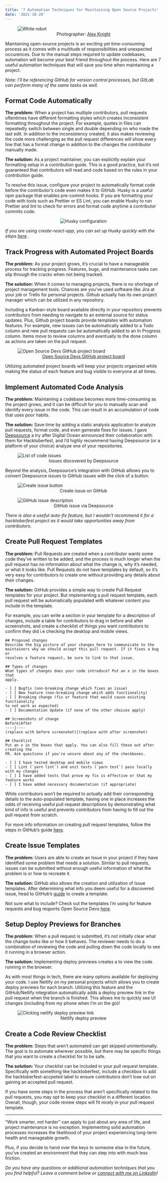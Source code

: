 ```yaml
---
title: '7 Automation Techniques for Maintaining Open Source Projects'
date: '2021-10-20'
---
```


<figure>
  <img src="./robot.jpg" alt="White robot"/>
  <figcaption style="text-align: center">Photographer: <a href="https://unsplash.com/@agk42" target="_blank" rel="noopener noreferrer">Alex Knight</a></figcaption>
</figure>

Maintaining open-source projects is an exciting yet time-consuming process as it comes with a multitude of responsibilities and unexpected occurences. Due to the manual steps required to update codebases, automation will become your best friend throughout the process. Here are 7 useful automation techniques that will save you time when maintaining a project.

<em>Note: I’ll be referencing GitHub for version control processes, but GitLab can perform many of the same tasks as well.</em>

## Format Code Automatically

<strong>The problem:</strong> When a project has multiple contributors, pull requests oftentimes have different formatting styles which creates inconsistent formatting throughout the project. For example, quotes in files can repeatedly switch between single and double depending on who made the last edit. In addition to the inconsistency created, it also makes reviewing the code more challenging as the pull request differences will show every line that has a format change in addition to the changes the contributor manually made.

<strong>The solution:</strong>
As a project maintainer, you can explicitly explain your formatting setup in a contribution guide. This is a good practice, but it’s not guaranteed that contributors will read and code based on the rules in your contribution guide.

To resolve this issue, configure your project to automatically format code before the contributor’s code even makes it to GitHub. Husky is a useful npm package that enables pre-commit hooks. If you are formatting your code with tools such as Prettier or ES Lint, you can enable Husky to run Prettier and lint to check for errors and format code anytime a contributor commits code.

<figure style="text-align: center">
  <img src="husky.png" alt="Husky configuration"/>
</figure>

<em>If you are using create-react-app, you can set up Husky quickly with the steps <a href="https://create-react-app.dev/docs/setting-up-your-editor/#formatting-code-automatically" target="_blank" rel="noopener noreferrer">here</a> .</em>

## Track Progress with Automated Project Boards

<strong>The problem:</strong> As your project grows, it’s crucial to have a manageable process for tracking progress. Features, bugs, and maintenance tasks can slip through the cracks when not being tracked.

<strong>The solution:</strong>
When it comes to managing projects, there is no shortage of project management tools. Chances are you’ve used software like Jira at your job or Trello for personal projects. Github actually has its own project manager which can be utilized in any repository.

Including a Kanban-style board available directly in your repository prevents contributors from needing to navigate to an external source for status updates. Plus, Github project boards provide templates with automation features. For example, new issues can be automatically added to a Todo column and new pull requests can be automatically added to an In Progress column. Items move to review columns and eventually to the done column as actions are taken on the pull request.

<figure>
  <img src="./board.png" alt="Open Source Devs GitHub project board"/>
  <figcaption style="text-align: center"><a href="https://github.com/MightyJoeW/OpenSourceDevs/projects/1" target="_blank" rel="noopener noreferrer">Open Source Devs GitHub project board
</a></figcaption>
</figure>

Utilizing automated project boards will keep your projects organized while making the status of each feature and bug visible to everyone at all times.

## Implement Automated Code Analysis

<strong>The problem:</strong>
Maintaining a codebase becomes more time-consuming as the project grows, and it can be difficult for you to manually scan and identify every issue in the code. This can result in an accumulation of code that uses poor habits.

<strong>The solution:</strong>
Save time by adding a static analysis application to analyze pull requests, format code, and even generate fixes for issues. I gave <a href="https://deepsource.io/" target="_blank" rel="noopener noreferrer">Deepsource</a> a try after Digital Ocean announced their collaboration with them for Hacktoberfest, and I’d highly recommend having Deepsource (or a platform of your choice) analyze one of your repositories.

<figure>
  <img src="./ds-issues.png" alt="List of code issues"/>
  <figcaption style="text-align: center">Issues discovered by Deepsource</figcaption>
</figure>

Beyond the analysis, Deepsource’s integration with GitHub alllows you to convert Deepsource issues to GitHub issues with the click of a button.

<figure>
  <img src="./ds-issue.png" alt="Create issue button"/>
  <figcaption style="text-align: center">Create issue on GitHub</figcaption>
</figure>

<figure>
  <img src="./ds-gh-issue.png" alt="GitHub issue description"/>
  <figcaption style="text-align: center">GitHub issue via Deepsource</figcaption>
</figure>

<em>There is also a useful auto-fix feature, but I wouldn’t recommend it for a hacktoberfest project as it would take opportunities away from contributors.</em>

## Create Pull Request Templates

<strong>The problem:</strong>
Pull Requests are created when a contributor wants some code they’ve written to be added, and the process is much longer when the pull request has no information about what the change is, why it’s needed, or what it looks like. Pull Requests do not have templates by default, so it’s very easy for contributors to create one without providing any details about their changes.

<strong>The solution:</strong>
GitHub provides a simple way to create Pull Request templates for your project. But implementing a pull request template, each pull request will be automatically populated with whatever content you include in the template.

For example, you can write a section in your template for a description of changes, include a table for contributors to drag in before and after screenshots, and create a checklist of things you want contributors to confirm they did i.e checking the desktop and mobile views.

```
## Proposed changes
Describe the big picture of your changes here to communicate to the
maintainers why we should accept this pull request. If it fixes a bug or
resolves a feature request, be sure to link to that issue.

## Types of changes
What types of changes does your code introduce? Put an x in the boxes that
apply.

- [ ] Bugfix (non-breaking change which fixes an issue)
- [ ] New feature (non-breaking change which adds functionality)
- [ ] Breaking change (fix or feature that would cause existing functionality
to not work as expected)
- [ ] Documentation Update (if none of the other choices apply)

## Screenshots of change
Before|After
----|----
(replace with before screenshot)|(replace with after screenshot)

## Checklist
Put an x in the boxes that apply. You can also fill these out after creating the
PR. Ask questions if you're unsure about any of the checkboxes.

- [ ] I have tested desktop and mobile views
- [ ] Lint (`yarn lint`) and unit tests (`yarn test`) pass locally with my changes
- [ ] I have added tests that prove my fix is effective or that my feature works
- [ ] I have added necessary documentation (if appropriate)

```

While contributors won’t be required to actually add their corresponding details to the auto-populated template, having one in place increases the odds of receiving useful pull request descriptions by demonstrating what kind of info is useful and prevents contributors from having to fill out the pull request from scratch.

For more info information on creating pull request templates, follow the steps in GitHub’s guide <a href="https://docs.github.com/en/communities/using-templates-to-encourage-useful-issues-and-pull-requests/creating-a-pull-request-template-for-your-repository" target="_blank" rel="noopener noreferrer">here</a>.

## Create Issue Templates

<strong>The problem:</strong> Users are able to create an Issue in your project if they have identified some problem that needs a solution. Similar to pull requests, issues can be submitted without enough useful information of what the problem is or how to recreate it.

<strong>The solution:</strong>
GitHub also allows the creation and utilization of Issue templates. After determining what info you deem useful for a discovered issue, head to GitHub’s <a href="https://docs.github.com/en/communities/using-templates-to-encourage-useful-issues-and-pull-requests/configuring-issue-templates-for-your-repository" target="_blank" rel="noopener noreferrer">guide</a> to create a template.

Not sure what to include? Check out the templates I’m using for feature requests and bug reqports Open Source Devs <a href="https://github.com/MightyJoeW/OpenSourceDevs/tree/main/.github/ISSUE_TEMPLATE" target="_blank" rel="noopener noreferrer">here</a>.

## Setup Deploy Previews for Branches

<strong>The problem:</strong>
When a pull request is submitted, it’s not initially clear what the change looks like or how it behaves. The reviewer needs to do a combination of reviewing the code and pulling down the code locally to see it running in a browser action.

<strong>The solution:</strong>
Implementing deploy previews creates a to view the code running in the browser.

As with most things in tech, there are many options available for deploying your code. I use Netlify on my personal projects which allows you to create deploy previews for each branch. Utilizing this feature and the GitHub/Netlify integration automatically adds a deploy preview link in the pull request when the branch is finished. This allows me to quickly see UI changes (including from my phone when I’m on the go)!

<figure>
  <img src="./deploy-preview.gif" alt="Clicking netlify deploy preview link"/>
  <figcaption style="text-align: center">Netlify deploy preview</figcaption>
</figure>

## Create a Code Review Checklist

<strong>The problem:</strong> Steps that aren’t automated can get skipped unintentionally. The goal is to automate wherever possible, but there may be specific things that you want to create a checklist for to be safe.

<strong>The solution:</strong>
Your checklist can be included in your pull request template. Specifically with something like hacktoberfest, include a checkbox to add the hacktoberfest-accpeted label to ensure contributors don’t lose out on gaining an accepted pull request.

If you have some steps in the process that aren’t specifically related to the pull requests, you may opt to keep your checklist in a different location. Overall, though, your code review steps will fit nicely in your pull request template.

---

“Work smarter, not harder” can apply to just about any area of life, and project maintenance is no exception. Implementing solid automation processes increases the likelihood of your project experiencing long-term health and manageable growth.

Plus, if you decide to hand over the keys to someone else in the future, you’ve created an environment that they can step into with much less friction.

<em>Do you have any questions or additional automation techniques that you you find helpful? Leave a comment below or <a href="https://www.linkedin.com/in/josephmwarren/" target="_blank" rel="noopener noreferrer">connect with me on LinkedIn</a>!</em>
